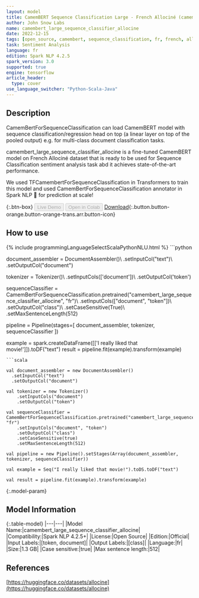 ```yaml
---
layout: model
title: CamemBERT Sequence Classification Large - French Allociné (camembert_large_sequence_classifier_allocine)
author: John Snow Labs
name: camembert_large_sequence_classifier_allocine
date: 2022-12-15
tags: [open_source, camembert, sequence_classification, fr, french, allocine, sentiment, sentiment_analysis, tensorflow]
task: Sentiment Analysis
language: fr
edition: Spark NLP 4.2.5
spark_version: 3.0
supported: true
engine: tensorflow
article_header:
  type: cover
use_language_switcher: "Python-Scala-Java"
---
```


## Description

CamemBertForSequenceClassification can load CamemBERT model with sequence classification/regression head on top (a linear layer on top of the pooled output) e.g. for multi-class document classification tasks.

camembert_large_sequence_classifier_allocine is a fine-tuned CamemBERT model on French Allociné dataset that is ready to be used for Sequence Classification sentiment analysis task abd it achieves state-of-the-art performance.

We used TFCamembertForSequenceClassification in Transformers to train this model and used CamemBertForSequenceClassification annotator in Spark NLP 🚀 for prediction at scale!

{:.btn-box}
<button class="button button-orange" disabled>Live Demo</button>
<button class="button button-orange" disabled>Open in Colab</button>
[Download](https://s3.amazonaws.com/auxdata.johnsnowlabs.com/public/models/camembert_large_sequence_classifier_allocine_fr_4.2.5_3.0_1671101440202.zip){:.button.button-orange.button-orange-trans.arr.button-icon}

## How to use



<div class="tabs-box" markdown="1">
{% include programmingLanguageSelectScalaPythonNLU.html %}
```python
                
document_assembler = DocumentAssembler()\ 
    .setInputCol("text")\ 
    .setOutputCol("document")

tokenizer = Tokenizer()\ 
    .setInputCols(['document'])\ 
    .setOutputCol('token') 

sequenceClassifier = CamemBertForSequenceClassification.pretrained("camembert_large_sequence_classifier_allocine", "fr")\ 
    .setInputCols(["document", "token"])\ 
    .setOutputCol("class")\ 
    .setCaseSensitive(True)\ 
    .setMaxSentenceLength(512) 

pipeline = Pipeline(stages=[
    document_assembler,
    tokenizer,
    sequenceClassifier
])

example = spark.createDataFrame([['I really liked that movie!']]).toDF("text")
result = pipeline.fit(example).transform(example)
```
```scala

val document_assembler = new DocumentAssembler()
  .setInputCol("text")
  .setOutputCol("document")

val tokenizer = new Tokenizer()
    .setInputCols("document")
    .setOutputCol("token")

val sequenceClassifier = CamemBertForSequenceClassification.pretrained("camembert_large_sequence_classifier_allocine", "fr")
    .setInputCols("document", "token")
    .setOutputCol("class")
    .setCaseSensitive(true)
    .setMaxSentenceLength(512)

val pipeline = new Pipeline().setStages(Array(document_assembler, tokenizer, sequenceClassifier))

val example = Seq("I really liked that movie!").toDS.toDF("text")

val result = pipeline.fit(example).transform(example)
```
</div>

{:.model-param}
## Model Information

{:.table-model}
|---|---|
|Model Name:|camembert_large_sequence_classifier_allocine|
|Compatibility:|Spark NLP 4.2.5+|
|License:|Open Source|
|Edition:|Official|
|Input Labels:|[token, document]|
|Output Labels:|[class]|
|Language:|fr|
|Size:|1.3 GB|
|Case sensitive:|true|
|Max sentence length:|512|

## References

[https://huggingface.co/datasets/allocine](https://huggingface.co/datasets/allocine)